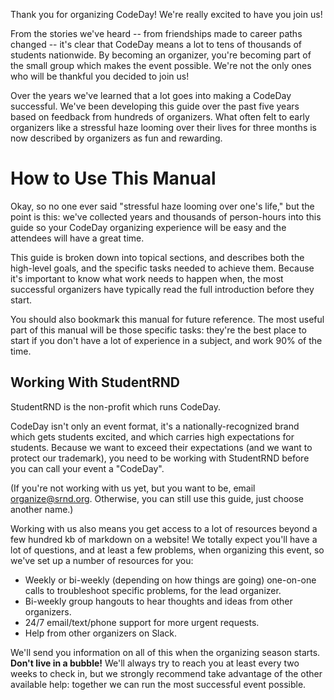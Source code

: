 Thank you for organizing CodeDay! We're really excited to have you join us!

From the stories we've heard -- from friendships made to career paths changed -- it's clear that CodeDay means a lot to tens of thousands of students nationwide. By becoming an organizer, you're becoming part of the small group which makes the event possible. We're not the only ones who will be thankful you decided to join us!

Over the years we've learned that a lot goes into making a CodeDay successful. We've been developing this guide over the past five years based on feedback from hundreds of organizers. What often felt to early organizers like a stressful haze looming over their lives for three months is now described by organizers as fun and rewarding.

# How to Use This Manual

Okay, so no one ever said "stressful haze looming over one's life," but the point is this: we've collected years and thousands of person-hours into this guide so your CodeDay organizing experience will be easy and the attendees will have a great time.

This guide is broken down into topical sections, and describes both the high-level goals, and the specific tasks needed to achieve them. Because it's important to know what work needs to happen when, the most successful organizers have typically read the full introduction before they start.

You should also bookmark this manual for future reference. The most useful part of this manual will be those specific tasks: they're the best place to start if you don't have a lot of experience in a subject, and work 90% of the time.

## Working With StudentRND

StudentRND is the non-profit which runs CodeDay.

CodeDay isn't only an event format, it's a nationally-recognized brand which gets students excited, and which carries high expectations for students. Because we want to exceed their expectations \(and we want to protect our trademark\), you need to be working with StudentRND before you can call your event a "CodeDay".

\(If you're not working with us yet, but you want to be, email organize@srnd.org. Otherwise, you can still use this guide, just choose another name.\)

Working with us also means you get access to a lot of resources beyond a few hundred kb of markdown on a website! We totally expect you'll have a lot of questions, and at least a few problems, when organizing this event, so we've set up a number of resources for you:

* Weekly or bi-weekly \(depending on how things are going\) one-on-one calls to troubleshoot specific problems, for the lead organizer.
* Bi-weekly group hangouts to hear thoughts and ideas from other organizers.
* 24\/7 email\/text\/phone support for more urgent requests.
* Help from other organizers on Slack.

We'll send you information on all of this when the organizing season starts.
**Don't live in a bubble!** We'll always try to reach you at least every two weeks to check in, but we strongly recommend  take advantage of the other available help: together we can run the most successful event possible.

